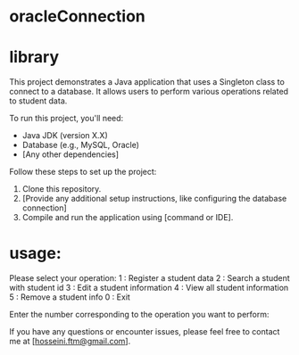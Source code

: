 # oracleConnection
# library
This project demonstrates a Java application that uses a Singleton class to connect to a database. It allows users to perform various operations related to student data.

To run this project, you'll need:
- Java JDK (version X.X)
- Database (e.g., MySQL, Oracle)
- [Any other dependencies]

Follow these steps to set up the project:

1. Clone this repository.
2. [Provide any additional setup instructions, like configuring the database connection]
3. Compile and run the application using [command or IDE].


# usage:
Please select your operation:
1 : Register a student data
2 : Search a student with student id
3 : Edit a student information
4 : View all student information
5 : Remove a student info
0 : Exit

Enter the number corresponding to the operation you want to perform:


If you have any questions or encounter issues, please feel free to contact me at [hosseini.ftm@gmail.com].

